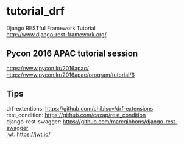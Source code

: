 # tutorial_drf
Django RESTful Framework Tutorial  
http://www.django-rest-framework.org/  
  
  
## Pycon 2016 APAC tutorial session  
https://www.pycon.kr/2016apac/  
https://www.pycon.kr/2016apac/program/tutorial/6  
  
  
## Tips
drf-extentions: https://github.com/chibisov/drf-extensions  
rest_condition: https://github.com/caxap/rest_condition  
django-rest-swagger: https://github.com/marcgibbons/django-rest-swagger  
jwt: https://jwt.io/  